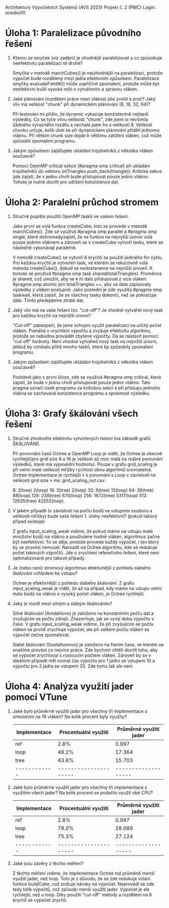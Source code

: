 Architektury Výpočetních Systémů (AVS 2023)
Projekt č. 2 (PMC)
Login: xcesko00

Úloha 1: Paralelizace původního řešení
===============================================================================

1) Kterou ze smyček (viz zadání) je vhodnější paralelizovat a co způsobuje 
   neefektivitu paralelizaci té druhé?

   Smyčka v metodě marchCubes() je nejvhodnější na paralelizaci, protože výpočet bude rozdělený mezi jádra efektivním způsobem.
   Paralelizace smyčky evaluateFieldAt() může zapříčinit zpomalení, protože může být neefektivní kvůli vysoké režii s vytvářením a správou vláken.
   
2) Jaké plánování (rozdělení práce mezi vlákna) jste zvolili a proč? 
   Jaký vliv má velikost "chunk" při dynamickém plánování (8, 16, 32, 64)?

   Při testování mi přišlo, že dynamic vykazuje konzistentně nejlepší výsledky.
   Co se týče vlivu velikosti "chunk", zde jsem si nevšimla žádného výrazného rozdílu a nechala jsem ho s velikostí 8.
   Velikost chunku určuje, kolik úloh se při dynamickém plánování přidělí jednomu vláknu.
   Při větším chunk size dojde k většímu zatížení vláken, což může způsobit zpomalení programu.

3) Jakým způsobem zajišťujete ukládání trojúhelníků z několika vláken současně?

   Pomocí OpenMP critical sekce (#pragma omp critical) při ukládání trojúhelníků do vektoru (mTriangles.push_back(triangle)).
   Kritická sekce zde zajistí, že v jednu chvíli bude přistupovat pouze jedno vlákno. Tohoto je nutné docílit pro udržení konzistence dat.
   


Úloha 2: Paralelní průchod stromem
===============================================================================

1) Stručně popište použití OpenMP tasků ve vašem řešení.
   
   Jako první se volá funkce createCube, toto se provede v metodě marchCubes().
   Zde se využívá #pragma omp parallel a #pragma omp single, které dohromadyzajistí, že se funkce na nejvyšší úrovni volá pouze jedním vláknem
   a zároveň se v createCube vytvoří tasky, které se následně vykonávají paralelně.

   V metodě createCube() se vytvoří 8 krychlí za použití jediného for cyklu. Pro každou krychli je vytvořen task, ve kterém se 
   rekurzivně volá metoda createCube(), dokud se nedostaneme na nejnižší úroveň. K tomuto se používá #pragma omp task shared(totalTriangles).
   Proměnná je shared, což umožní, aby se k ní dalo přistupovat z více vláken.
   #pragma omp atomic pro totalTriangles +=, aby se dala zapisovaly výsledky z vláken postupně.
   Jako poslední je zde využita #pragma omp taskwait, která zajistí, že se všechny tasky dokončí, než se pokračuje dále.
   Tímto předejdeme ztrátě dat.

2) Jaký vliv má na vaše řešení tzv. "cut-off"? Je vhodné vytvářet nový 
   task pro každou krychli na nejnižší úrovni?

   "Cut-off" zabezpečí, že jsme schopni využít paralelizaci na určitý počet vláken. Pomáhá v urychlení výpočtu a zvyšuje efektivitu algoritmu, protože se nebudou provádět zbytené výpočty.
   Dá se nastavit pomocí "cut-off" hodnoty. Není vhodné vytvářed nový task na nejnižší úrovni, jelikož by vznikalo příliš mnoho tasků, které by způsobily zpomalení programu.

3) Jakým způsobem zajišťujete ukládání trojúhelníků z několika vláken současně?

   Podobně jako v první úloze, zde se využívá #pragma omp critical, která zajistí, že bude v jednu chvíli přistupovat pouze jedno vlákno.
   Tato pragma označí úsek programu za kritickou sekci a při přístupu jednoho vlákna se zachovává konzistence programu a správnost výsledku.


Úloha 3: Grafy škálování všech řešení
===============================================================================

1) Stručně zhodnoťte efektivitu vytvořených řešení (na základě grafů ŠKÁLOVÁNÍ).

   Při porovnání časů Octree a OpenMP Loop je vidět, že Octree je obecně rychlejší(pro grid size 8 a 16 je velikost až moc malá na reálné porovnání výsledků, které má výpovědní hodnotu).
   Pouze v grafu grid_scaling je při velmi malé velikosti mřížky rychlost obou algoritmů srovnatelná.
   Octree implementace je rychlejší v s porovnání s Loop v závislosti na velikosti grid size v ms:
   grid_scaling_out.csv:

   8: 2(tree) 2(loop)
   16: 3(tree) 2(loop)
   32: 9(tree) 13(loop)
   64: 39(tree) 88(loop)
   128: 238(tree) 670(loop)
   256: 1672(tree) 5317(loop)
   512: 12635(tree) 42553(loop)

2) V jakém případě (v závislosti na počtu bodů ve vstupním souboru a velikosti 
   mřížky) bude vaše řešení 1. úlohy neefektivní? (pokud takový případ existuje)

   Z grafu input_scaling_weak vidíme, že pokud máme na vstupu malé množství bodů na vlákno a používáme hodně vláken, algoritmus začne být neefektivní.
   To se děje, protože provede každý výpočet, i ten který by se provést nemusel. Narozdíl od Octree algoritmu, kde se redukuje počet takových výpočtů.
   Jde o zrychlení referečního řešení, které není optimalizované pro takové případy.

3) Je (nebo není) stromový algoritmus efektivnější z pohledu slabého škálování 
   vzhledem ke vstupu?

   Octree je efektivnější z pohledu slabého škálování. Z grafu input_scaling_weak je vidět, že až na případ, kdy máme na vstupu velmi málo bodů na vlákno a vysoký
   počet vláken, je Octree rychlejší.

4) Jaký je rozdíl mezi silným a slabým škálováním?

   Silné škálování (Amdahlovo) je založeno na konstantním počtu dat a zvyšujícím se počtu zdrojů. Znázorňuje, jak se vyvíjí doba výpočtu v čase.
   V grafu input_scaling_weak vidíme, že při zvyšujícím se počtu vláken se prvně zrychluje výpočet, ale při velkém počtu vláken se výpočet začne zpomalovat.

   Slabé škálování (Gustafsonovo) je založeno na fixním čase, ve kterém se snažíme provést co nejvíce práce. 
   Zde bychom chtěli docílit toho, aby se výpočet zrychloval s rostoucím počtem vláken. Zároveň by se v ideálním případě
   měl rovnat čas výpočtu pro 1 jádro se vstupem 10 a výpočtu pro 2 jádra se vstupem 20. Zde tomu tak ale není.


Úloha 4: Analýza využití jader pomocí VTune
================================================================================

1) Jaké bylo průměrné využití jader pro všechny tři implementace s omezením na 
   18 vláken? Na kolik procent byly využity?

   | Implementace | Procentuální využití  | Průměrné využití jader |
   | ------------ | --------------------- | -------------------    |
   | ref          | 2.8%                  | 0.997                  |
   | loop         | 48.2%                 | 17.364                 |
   | tree         | 43.6%                 | 15.703                 |
   | ------------ | --------------------- | -------------------    |

2) Jaké bylo průměrné využití jader pro všechny tři implementace s využitím 
   všech jader? Na kolik procent se podařilo využít obě CPU?

   | Implementace | Procentuální využití  | Průměrné využití jader |
   | ------------ | --------------------- | -------------------    |
   | ref          | 2.8%                  | 0.997                  |
   | loop         | 78.0%                 | 28.089                 |
   | tree         | 75.3%                 | 27.124                 |
   | ------------ | --------------------- | -------------------    |

3) Jaké jsou závěry z těchto měření?

   Z těchto měření vidíme, že implementace Octree má průměně menší využití jader, než loop. 
   Toto je z důvodu, že se zde redukuje volání funkce buildCube, což snižuje nároky na výpočet.
   Neprovádí se zde tedy tolik výpočtů, což způsobí menší využití jader. Výpočet je ale rychlejší, než u loop.
   Díky použití "cut-off" metody a rozdělení na 8 krychlí se výpočet zrychlí.
